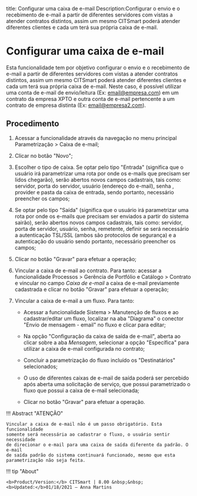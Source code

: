 title: Configurar uma caixa de e-mail
Description:Configurar o envio e o recebimento de e-mail a partir de diferentes servidores com vistas a atender contratos distintos, assim um mesmo CITSmart poderá atender diferentes clientes e cada um terá sua própria caixa de e-mail.
# Configurar uma caixa de e-mail

Esta funcionalidade tem por objetivo configurar o envio e o recebimento de
e-mail a partir de diferentes servidores com vistas a atender contratos
distintos, assim um mesmo CITSmart poderá atender diferentes clientes e cada um
terá sua própria caixa de e-mail. Neste caso, é possível utilizar uma conta de
e-mail de envio/leitura (Ex: email@empresa.com) em um contrato da empresa XPTO
e outra conta de e-mail pertencente a um contrato de empresa distinta (Ex:
email@empresa2.com).

Procedimento
----------------

1.  Acessar a funcionalidade através da navegação no menu principal
    Parametrização \> Caixa de e-mail;

2.  Clicar no botão "Novo";

3.  Escolher o tipo de caixa. Se optar pelo tipo "Entrada" (significa que o
    usuário irá parametrizar uma rota por onde os e-mails que precisam ser lidos
    chegarão), serão abertos novos campos cadastrais, tais como: servidor, porta
    do servidor, usuário (endereço do e-mail), senha , provider e pasta da caixa
    de entrada, sendo portanto, necessário preencher os campos;

4.  Se optar pelo tipo "Saída" (significa que o usuário irá parametrizar uma
    rota por onde os e-mails que precisam ser enviados a partir do sistema
    sairão), serão abertos novos campos cadastrais, tais como: servidor, porta de
    servidor, usuário, senha, remetente, definir se será necessário a
    autenticação TSL/SSL (ambos são protocolos de segurança) e a autenticação do
    usuário sendo portanto, necessário preencher os campos;

5.  Clicar no botão "Gravar" para efetuar a operação;

6.  Vincular a caixa de e-mail ao contrato. Para tanto: acessar a funcionalidade
    Processos \> Gerência de Portfólio e Catálogo \> Contrato e vincular no
    campo *Caixa de e-mail* a caixa de e-mail previamente cadastrada e clicar no
    botão "Gravar" para efetuar a operação;

7.  Vincular a caixa de e-mail a um fluxo. Para tanto:

    -   Acessar a funcionalidade Sistema \> Manutenção de fluxos e ao
        cadastrar/editar um fluxo, localizar na aba "Diagrama" o conector "Envio de mensagem - email" no fluxo e clicar para editar;

    -   Na opção "Configuração da caixa de saída de e-mail", aberta ao clicar
        sobre a aba *Mensagem*, selecionar a opção "Específica" para utilizar a
        caixa de e-mail configurada no contrato;

    -   Concluir a parametrização do fluxo incluído os "Destinatários"
        selecionados;

    -   O uso de diferentes caixas de e-mail de saída poderá ser percebido após
        aberta uma solicitação de serviço, que possui parametrizado o fluxo que
        possui a caixa de e-mail selecionada;

    -   Clicar no botão "Gravar" para efetuar a operação.

!!! Abstract "ATENÇÃO"

    Vincular a caixa de e-mail não é um passo obrigatório. Esta funcionalidade
    somente será necessária ao cadastrar o fluxo, o usuário sentir necessidade
    de direcionar o e-mail para uma caixa de saída diferente da padrão. O e-mail
    de saída padrão do sistema continuará funcionado, mesmo que esta
    parametrização não seja feita.

    
!!! tip "About"

    <b>Product/Version:</b> CITSmart | 8.00 &nbsp;&nbsp;
    <b>Updated:</b>01/18/2021 – Anna Martins



